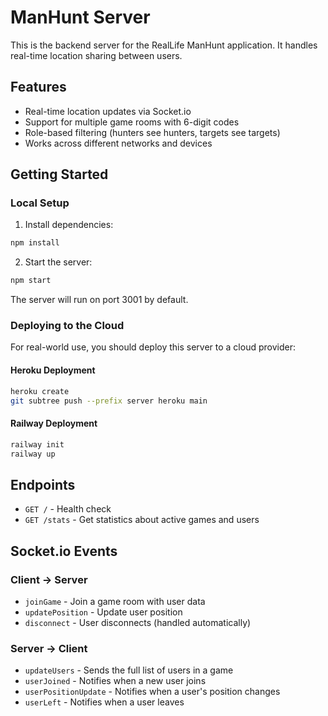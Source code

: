 # ManHunt Server

This is the backend server for the RealLife ManHunt application. It handles real-time location sharing between users.

## Features

- Real-time location updates via Socket.io
- Support for multiple game rooms with 6-digit codes
- Role-based filtering (hunters see hunters, targets see targets)
- Works across different networks and devices

## Getting Started

### Local Setup

1. Install dependencies:
```bash
npm install
```

2. Start the server:
```bash
npm start
```

The server will run on port 3001 by default.

### Deploying to the Cloud

For real-world use, you should deploy this server to a cloud provider:

#### Heroku Deployment
```bash
heroku create
git subtree push --prefix server heroku main
```

#### Railway Deployment
```bash
railway init
railway up
```

## Endpoints

- `GET /` - Health check
- `GET /stats` - Get statistics about active games and users

## Socket.io Events

### Client -> Server
- `joinGame` - Join a game room with user data
- `updatePosition` - Update user position
- `disconnect` - User disconnects (handled automatically)

### Server -> Client
- `updateUsers` - Sends the full list of users in a game
- `userJoined` - Notifies when a new user joins
- `userPositionUpdate` - Notifies when a user's position changes
- `userLeft` - Notifies when a user leaves 
